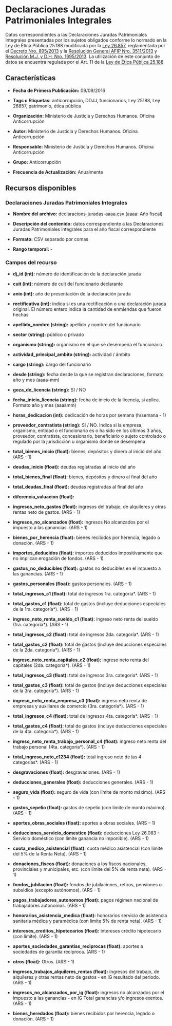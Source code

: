Declaraciones Juradas Patrimoniales Integrales
==============================================

Datos correspondientes a las Declaraciones Juradas Patrimoniales Integrales presentadas por los sujetos obligados conforme lo normado en la Ley de Ética Pública 25.188 modificada por la [Ley 26.857](http://servicios.infoleg.gob.ar/infolegInternet/anexos/215000-219999/215002/norma.htm), reglamentada por el [Decreto Nro. 895/2013](http://servicios.infoleg.gob.ar/infolegInternet/anexos/215000-219999/217131/norma.htm) y la [Resolución General AFIP Nro. 3511/2013](http://servicios.infoleg.gob.ar/infolegInternet/anexos/215000-219999/217218/norma.htm) y [Resolución M.J. y D.H. Nro. 1695/2013](http://servicios.infoleg.gob.ar/infolegInternet/anexos/215000-219999/219937/norma.htm). La utilización de este conjunto de datos se encuentra regulada por el Art. 11 de la [Ley de Ética Pública 25.188](http://servicios.infoleg.gob.ar/infolegInternet/anexos/60000-64999/60847/texact.htm).

Características
---------------

-   **Fecha de Primera Publicación:** 09/09/2016

-   **Tags o Etiquetas:** anticorrupción, DDJJ, funcionarios, Ley 25188, Ley 26857, patrimonio, ética pública

-   **Organización:** Ministerio de Justicia y Derechos Humanos. Oficina Anticorrupción

-   **Autor:** Ministerio de Justicia y Derechos Humanos. Oficina Anticorrupción

-   **Responsable:** Ministerio de Justicia y Derechos Humanos. Oficina Anticorrupción

-   **Grupo:** Anticorrupción

-   **Frecuencia de Actualización:** Anualmente

Recursos disponibles
--------------------

### Declaraciones Juradas Patrimoniales Integrales

-   **Nombre del archivo:** declaracions-juradas-aaaa.csv (aaaa: Año fiscal)

-   **Descripción del contenido:** datos correspondiente a las Declaraciones Juradas Patrimoniales integrales para el año fiscal correspondiente

-   **Formato:** CSV separado por comas

-   **Rango temporal:** -

### Campos del recurso

-   **dj\_id (int):** número de identificación de la declaración jurada

-   **cuit (int):** número de cuit del funcionario declarante

-   **anio (int):** año de presentación de la declaración jurada

-   **rectificativa (int):** indica si es una rectificación o una declaración jurada original. El número entero indica la cantidad de enmiendas que fueron hechas

-   **apellido\_nombre (string):** apellido y nombre del funcionario

-   **sector (string):** público o privado

-   **organismo (string):** organismo en el que se desempeña el funcionario

-   **actividad\_principal\_ambito (string):** actividad / ámbito

-   **cargo (string):** cargo del funcionario

-   **desde (string):** fecha desde la que se registran declaraciones, formato año y mes (aaaa-mm)

-   **goza\_de\_licencia (string):** SI / NO

-   **fecha\_inicio\_licencia (string):** fecha de inicio de la licencia, si aplica. Formato año y mes (aaaamm)

-   **horas\_dedicacion (int):** dedicación de horas por semana (h/semana - 1)

-   **proveedor\_contratista (string):** SI / NO. Indica si la empresa, organismo, entidad o el funcionario es o ha sido en los últimos 3 años, proveedor, contratista, concesionario, beneficiario o sujeto controlado o regulado por la jurisdicción u organismo donde se desempeña

-   **total\_bienes\_inicio (float):** bienes, depósitos y dinero al inicio del año. (ARS - 1)

-   **deudas\_inicio (float):** deudas registradas al inicio del año

-   **total\_bienes\_final (float):** bienes, depósitos y dinero al final del año

-   **total\_deudas\_final (float):** deudas registradas al final del año

-   **diferencia\_valuacion (float):**

-   **ingresos\_neto\_gastos (float):** ingresos del trabajo, de alquileres y otras rentas neto de gastos. (ARS - 1)

-   **ingresos\_no\_alcanzados (float):** ingresos No alcanzados por el impuesto a las ganancias. (ARS - 1)

-   **bienes\_por\_herencia (float):** bienes recibidos por herencia, legado o donación. (ARS - 1)

-   **importes\_deducidos (float):** importes deducidos impositivamente que no implican erogación de fondos. (ARS - 1)

-   **gastos\_no\_deducibles (float):** gastos no deducibles en el impuesto a las ganancias. (ARS - 1)

-   **gastos\_personales (float):** gastos personales. (ARS - 1)

-   **total\_ingresos\_c1 (float):** total de ingresos 1ra. categoría\*. (ARS - 1)

-   **total\_gastos\_c1 (float):** total de gastos (incluye deducciones especiales de la 1ra. categoría\*). (ARS - 1)

-   **ingreso\_neto\_renta\_sueldo\_c1 (float):** ingreso neto renta del sueldo (1ra. categoría\*). (ARS - 1)

-   **total\_ingresos\_c2 (float):** total de ingresos 2da. categoría\*. (ARS - 1)

-   **total\_gastos\_c2 (float):** total de gastos (incluye deducciones especiales de la 2da. categoría\*). (ARS - 1)

-   **ingreso\_neto\_renta\_capitales\_c2 (float):** ingreso neto renta del capitales (2da. categoría\*). (ARS - 1)

-   **total\_ingresos\_c3 (float):** total de ingresos 3ra. categoría\*. (ARS - 1)

-   **total\_gastos\_c3 (float):** total de gastos (incluye deducciones especiales de la 3ra. categoría\*). (ARS - 1)

-   **ingreso\_neto\_renta\_empresa\_c3 (float):** ingreso neto renta de empresas y auxiliares de comercio (3ra. categoría\*). (ARS - 1)

-   **total\_ingresos\_c4 (float):** total de ingresos 4ta. categoría\*. (ARS - 1)

-   **total\_gastos\_c4 (float):** total de gastos (incluye deducciones especiales de la 4ta. categoría\*). (ARS - 1)

-   **ingreso\_neto\_renta\_trabajo\_personal\_c4 (float):** ingreso neto renta del trabajo personal (4ta. categoría\*). (ARS - 1)

-   **total\_ingreso\_neto\_c1234 (float):** total ingreso neto de las 4 categorías\*. (ARS - 1)

-   **desgravaciones (float):** desgravaciones. (ARS - 1)

-   **deducciones\_generales (float):** deducciones generales. (ARS - 1)

-   **seguro\_vida (float):** seguro de vida (con límite de monto máximo). (ARS - 1)

-   **gastos\_sepelio (float):** gastos de sepelio (con límite de monto máximo). (ARS – 1)

-   **aportes\_obras\_sociales (float):** aportes a obras sociales. (ARS – 1)

-   **deducciones\_servicio\_domestico (float):** deducciones Ley 26.083 - Servicio doméstico (con límite ganancia no imponible). (ARS - 1)

-   **cuota\_medico\_asistencial (float):** cuota médico asistencial (con límite del 5% de la Renta Neta). (ARS - 1)

-   **donaciones\_fiscos (float):** donaciones a los fiscos nacionales, provinciales y municipales, etc. (con límite del 5% de renta neta). (ARS - 1)

-   **fondos\_jubilacion (float):** fondos de jubilaciones, retiros, pensiones o subsidios (excepto autónomos). (ARS - 1)

-   **pagos\_trabajadores\_autonomos (float):** pagos régimen nacional de trabajadores autónomos. (ARS - 1)

-   **honorarios\_asistencia\_medica (float):** honorarios servicio de asistencia sanitaria médica y paramédica (con limite 5% de renta neta). (ARS - 1)

-   **intereses\_creditos\_hipotecarios (float):** intereses crédito hipotecario (con límite). (ARS - 1)

-   **aportes\_sociedades\_garantias\_reciprocas (float):** aportes a sociedades de garantía recíproca. (ARS - 1)

-   **otros (float):** Otros. (ARS - 1)

-   **ingresos\_trabajos\_alquileres\_rentas (float):** ingresos del trabajo, de alquileres y otras rentas neto de gastos - en IG resultado del periodo. (ARS - 1)

-   **ingresos\_no\_alcanzados\_por\_ig (float):** ingresos no alcanzados por el impuesto a las ganancias - en IG Total ganancias y/o ingresos exentos. (ARS - 1)

-   **bienes\_heredados (float):** bienes recibidos por herencia, legado o donación. (ARS - 1)


